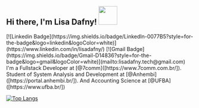<h2> Hi there, I'm Lisa Dafny! <img src="https://media.giphy.com/media/mGcNjsfWAjY5AEZNw6/giphy.gif" width="50"></h2>
[![Linkedin Badge](https://img.shields.io/badge/LinkedIn-0077B5?style=for-the-badge&logo=linkedin&logoColor=white)](https://www.linkedin.com/in/lisadafny/) 
[![Gmail Badge](https://img.shields.io/badge/Gmail-D14836?style=for-the-badge&logo=gmail&logoColor=white)](mailto:lisadafny.tech@gmail.com)  
 I'm a Fullstack Developer at [@7comm]([https://www.7comm.com.br/]). 
Student of System Analysis and Development at [@Anhembi]([https://portal.anhembi.br/]). And Accounting Science at [@UFBA]([https://www.ufba.br/])

[![Top Langs](https://github-readme-stats.vercel.app/api/top-langs/?username=lisadafny&layout=compact&theme=radical)](https://github.com/lisadafny)
